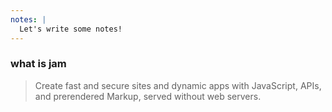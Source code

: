 ```yaml
---
notes: |
  Let's write some notes!
---
```


### what is jam

> Create fast and secure sites and dynamic apps with JavaScript, APIs, and prerendered Markup, served without web servers.
